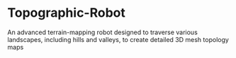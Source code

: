 # Topographic-Robot
An advanced terrain-mapping robot designed to traverse various landscapes, including hills and valleys, to create detailed 3D mesh topology maps
